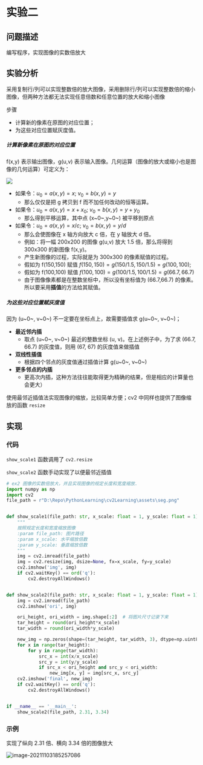 # 实验二

## 问题描述

编写程序，实现图像的实数倍放大

## 实验分析

采用复制行/列可以实现整数倍的放大图像，采用删除行/列可以实现整数倍的缩小图像，但两种方法都无法实现任意倍数和任意位置的放大和缩小图像

步骤

- 计算新的像素在原图的对应位置；
- 为这些对应位置赋灰度值。

##### 计算新像素在原图的对应位置

f(x,y) 表示输出图像，g(u,v) 表示输入图像。几何运算（图像的放大或缩小也是图像的几何运算）可定义为：

![](https://img-blog.csdnimg.cn/2020032123500391.png)

- 如果令：$u_0 = a(x,y) = x$; $v_0 = b(x,y) = y$
    - 那么仅仅是把 g 拷贝到 f 而不加任何改动的恒等运算。
- 如果令：$u_0 = a(x,y) = x + x_0$; $v_0 = b(x,y) = y + y_0$
    - 那么得到平移运算，其中点 (x~0~,y~0~) 被平移到原点
- 如果令：$u_0 = a(x,y) = x/c$; $v_0 = b(x,y) = y/d$
    - 那么会使图像在 x 轴方向放大 c 倍，在 y 轴放大 d 倍。
    - 例如：将一幅 200x200 的图像 g(u,v) 放大 1.5 倍，那么将得到 300x300 的新图像 f(x,y)。
    - 产生新图像的过程，实际就是为 300x300 的像素赋值的过程。
    - 假如为 f(150,150) 赋值 $f(150,150) = g(150/1.5,150/1.5) = g(100,100)$;
    - 假如为 f(100,100) 赋值 $f(100,100) = g(100/1.5,100/1.5) = g(66.7,66.7)$
    - 由于图像像素都是在整数坐标中，所以没有坐标值为 (66.7,66.7) 的像素。所以要采用**插值**的方法给其赋值。

##### 为这些对应位置赋灰度值

因为 (u~0~, v~0~) 不一定要在坐标点上，故需要插值求 g(u~0~, v~0~)；

- **最近邻内插**
    - 取点 (u~0~, v~0~) 最近的整数坐标 (u, v)。在上述例子中，为了求 (66.7, 66.7) 的灰度值，则用 (67, 67) 的灰度值来做插值
- **双线性插值**
    - 根据四个邻点的灰度值通过插值计算 g(u~0~, v~0~)
- **更多邻点的内插**
    - 更高次内插，这种方法往往能取得更为精确的结果，但是相应的计算量也会更大）

使用最邻近插值法实现图像的缩放，比较简单方便；cv2 中同样也提供了图像缩放的函数 `resize`

## 实现

### 代码

`show_scale1` 函数调用了 `cv2.resize`

`show_scale2` 函数手动实现了以便最邻近插值

```python
# ex2 图像的实数倍放大，并且实现图像的规定长度和宽度缩放.
import numpy as np
import cv2
file_path = r"D:\Repo\PythonLearning\cv2Learning\assets\seg.png"


def show_scale1(file_path: str, x_scale: float = 1, y_scale: float = 1):
    """
    按照规定长度和宽度缩放图像
    :param file_path: 图片路径 
    :param x_scale: 水平缩放倍数
    :param y_scale: 垂直缩放倍数
    """
    img = cv2.imread(file_path)
    img = cv2.resize(img, dsize=None, fx=x_scale, fy=y_scale)
    cv2.imshow('img', img)
    if cv2.waitKey() == ord('q'):
        cv2.destroyAllWindows()


def show_scale2(file_path: str, x_scale: float = 1, y_scale: float = 1):
    img = cv2.imread(file_path)
    cv2.imshow('ori', img)

    ori_height, ori_width = img.shape[:2]  # 将图片尺寸记录下来
    tar_height = round(ori_height*x_scale)
    tar_width = round(ori_width*y_scale)

    new_img = np.zeros(shape=(tar_height, tar_width, 3), dtype=np.uint8)
    for x in range(tar_height):
        for y in range(tar_width):
            src_x = int(x/x_scale)
            src_y = int(y/y_scale)
            if src_x < ori_height and src_y < ori_width:
                new_img[x, y] = img[src_x, src_y]
    cv2.imshow('final', new_img)
    if cv2.waitKey() == ord('q'):
        cv2.destroyAllWindows()


if __name__ == '__main__':
    show_scale2(file_path, 2.31, 3.34)
```

### 示例

实现了纵向 2.31 倍、横向 3.34 倍的图像放大

![image-20211103185257086](https://markdown-1303167219.cos.ap-shanghai.myqcloud.com/image-20211103185257086.png)
